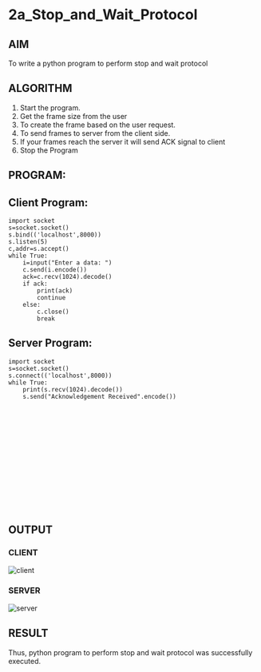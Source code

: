 # 2a_Stop_and_Wait_Protocol
## AIM 
To write a python program to perform stop and wait protocol
## ALGORITHM
1. Start the program.
2. Get the frame size from the user
3. To create the frame based on the user request.
4. To send frames to server from the client side.
5. If your frames reach the server it will send ACK signal to client
6. Stop the Program

## PROGRAM:
## Client Program:
```
import socket
s=socket.socket()
s.bind(('localhost',8000))
s.listen(5)
c,addr=s.accept()
while True:
    i=input("Enter a data: ")
    c.send(i.encode())
    ack=c.recv(1024).decode()
    if ack:
        print(ack)
        continue
    else:
        c.close()
        break
```
## Server Program:
```
import socket
s=socket.socket()
s.connect(('localhost',8000))
while True:
    print(s.recv(1024).decode())
    s.send("Acknowledgement Received".encode())
```
<br><br><br>
<br><br><br>
<br><br><br>
<br><br><br>

## OUTPUT
### CLIENT
![client](https://github.com/user-attachments/assets/db543433-0db9-4029-9652-a575506177f1)

### SERVER
![server](https://github.com/user-attachments/assets/ed1ae856-6878-46c2-9511-f1cca4d48cab)


## RESULT
Thus, python program to perform stop and wait protocol was successfully executed.
